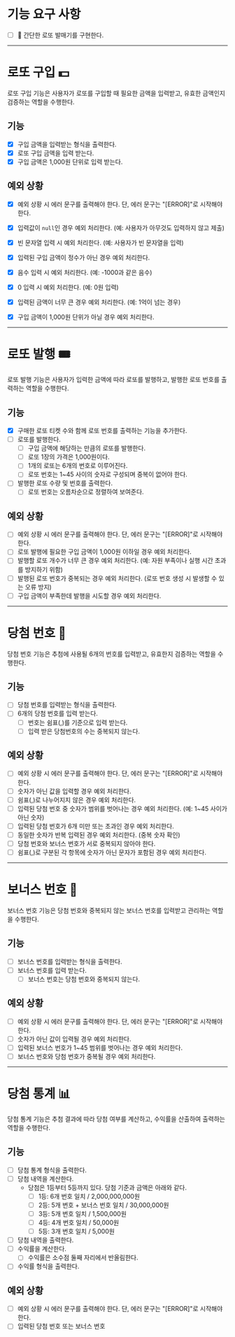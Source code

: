 # 기능 요구 사항
- [ ] 🎰 간단한 로또 발매기를 구현한다.

---

# 로또 구입 💵
로또 구입 기능은 사용자가 로또를 구입할 때 필요한 금액을 입력받고, 유효한 금액인지 검증하는 역할을 수행한다.

## 기능

- [x] 구입 금액을 입력받는 형식을 출력한다.
- [x] 로또 구입 금액을 입력 받는다.
- [x] 구입 금액은 1,000원 단위로 입력 받는다.

## 예외 상황
- [x] 예외 상황 시 에러 문구를 출력해야 한다. 단, 에러 문구는 "[ERROR]"로 시작해야 한다.
- [x] 입력값이 `null`인 경우 예외 처리한다. (예: 사용자가 아무것도 입력하지 않고 제출)
- [x] 빈 문자열 입력 시 예외 처리한다. (예: 사용자가 빈 문자열을 입력)
- [x] 입력된 구입 금액이 정수가 아닌 경우 예외 처리한다.
- [x] 음수 입력 시 예외 처리한다. (예: -1000과 같은 음수)
- [x] 0 입력 시 예외 처리한다. (예: 0원 입력)
- [x] 입력된 금액이 너무 큰 경우 예외 처리한다. (예: 1억이 넘는 경우)
- [x] 구입 금액이 1,000원 단위가 아닐 경우 예외 처리한다.


---

# 로또 발행 🎟️
로또 발행 기능은 사용자가 입력한 금액에 따라 로또를 발행하고, 발행한 로또 번호를 출력하는 역할을 수행한다.

## 기능

- [x] 구매한 로또 티켓 수와 함께 로또 번호를 출력하는 기능을 추가한다.
- [ ] 로또를 발행한다.
  - [ ] 구입 금액에 해당하는 만큼의 로또를 발행한다.
  - [ ] 로또 1장의 가격은 1,000원이다.
  - [ ] 1개의 로또는 6개의 번호로 이루어진다.
  - [ ] 로또 번호는 1~45 사이의 숫자로 구성되며 중복이 없어야 한다.
- [ ] 발행한 로또 수량 및 번호를 출력한다.
  - [ ] 로또 번호는 오름차순으로 정렬하여 보여준다.

## 예외 상황
- [ ] 예외 상황 시 에러 문구를 출력해야 한다. 단, 에러 문구는 "[ERROR]"로 시작해야 한다.
- [ ] 로또 발행에 필요한 구입 금액이 1,000원 이하일 경우 예외 처리한다.
- [ ] 발행할 로또 개수가 너무 큰 경우 예외 처리한다. (예: 자원 부족이나 실행 시간 초과를 방지하기 위함)
- [ ] 발행된 로또 번호가 중복되는 경우 예외 처리한다. (로또 번호 생성 시 발생할 수 있는 오류 방지)
- [ ] 구입 금액이 부족한데 발행을 시도할 경우 예외 처리한다.

---

# 당첨 번호 🎯
당첨 번호 기능은 추첨에 사용될 6개의 번호를 입력받고, 유효한지 검증하는 역할을 수행한다.

## 기능

- [ ] 당첨 번호를 입력받는 형식을 출력한다.
- [ ] 6개의 당첨 번호를 입력 받는다.
  - [ ] 번호는 쉼표(,)를 기준으로 입력 받는다.
  - [ ] 입력 받은 당첨번호의 수는 중복되지 않는다.

## 예외 상황
- [ ] 예외 상황 시 에러 문구를 출력해야 한다. 단, 에러 문구는 "[ERROR]"로 시작해야 한다.
- [ ] 숫자가 아닌 값을 입력할 경우 예외 처리한다.
- [ ] 쉼표(,)로 나누어지지 않은 경우 예외 처리한다.
- [ ] 입력된 당첨 번호 중 숫자가 범위를 벗어나는 경우 예외 처리한다. (예: 1~45 사이가 아닌 숫자)
- [ ] 입력된 당첨 번호가 6개 미만 또는 초과인 경우 예외 처리한다.
- [ ] 동일한 숫자가 반복 입력된 경우 예외 처리한다. (중복 숫자 확인)
- [ ] 당첨 번호와 보너스 번호가 서로 중복되지 않아야 한다.
- [ ] 쉼표(,)로 구분된 각 항목에 숫자가 아닌 문자가 포함된 경우 예외 처리한다.

---

# 보너스 번호 🎁
보너스 번호 기능은 당첨 번호와 중복되지 않는 보너스 번호를 입력받고 관리하는 역할을 수행한다.

## 기능

- [ ] 보너스 번호를 입력받는 형식을 출력한다.
- [ ] 보너스 번호를 입력 받는다.
  - [ ] 보너스 번호는 당첨 번호와 중복되지 않는다.

## 예외 상황
- [ ] 예외 상황 시 에러 문구를 출력해야 한다. 단, 에러 문구는 "[ERROR]"로 시작해야 한다.
- [ ] 숫자가 아닌 값이 입력될 경우 예외 처리한다.
- [ ] 입력된 보너스 번호가 1~45 범위를 벗어나는 경우 예외 처리한다.
- [ ] 보너스 번호와 당첨 번호가 중복될 경우 예외 처리한다.

---

# 당첨 통계 📊
당첨 통계 기능은 추첨 결과에 따라 당첨 여부를 계산하고, 수익률을 산출하여 출력하는 역할을 수행한다.

## 기능

- [ ] 당첨 통계 형식을 출력한다.
- [ ] 당첨 내역을 계산한다.
  - 당첨은 1등부터 5등까지 있다. 당첨 기준과 금액은 아래와 같다.
    - [ ] 1등: 6개 번호 일치 / 2,000,000,000원
    - [ ] 2등: 5개 번호 + 보너스 번호 일치 / 30,000,000원
    - [ ] 3등: 5개 번호 일치 / 1,500,000원
    - [ ] 4등: 4개 번호 일치 / 50,000원
    - [ ] 5등: 3개 번호 일치 / 5,000원
- [ ] 당첨 내역을 출력한다.
- [ ] 수익률을 계산한다.
  - [ ] 수익률은 소수점 둘째 자리에서 반올림한다.
- [ ] 수익률 형식을 출력한다.

## 예외 상황
- [ ] 예외 상황 시 에러 문구를 출력해야 한다. 단, 에러 문구는 "[ERROR]"로 시작해야 한다.
- [ ] 입력된 당첨 번호 또는 보너스 번호

